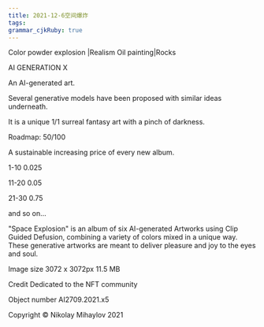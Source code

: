 ```yaml
---
title: 2021-12-6空间爆炸
tags: 
grammar_cjkRuby: true
---
```



Color powder explosion |Realism Oil painting|Rocks

AI GENERATION X

An AI-generated art.

Several generative models have been proposed with similar ideas underneath.

It is a unique 1/1 surreal fantasy art with a pinch of darkness.

Roadmap: 50/100

A sustainable increasing price of every new album.

1-10 0.025

11-20 0.05

21-30 0.75

and so on...



"Space Explosion" is an album of six AI-generated Artworks using Clip Guided Defusion, combining a variety of colors mixed in a unique way. These generative artworks are meant to deliver pleasure and joy to the eyes and soul.

Image size 3072 x 3072px 11.5 MB

Credit Dedicated to the NFT community

Object number AI2709.2021.x5

Copyright © Nikolay Mihaylov 2021